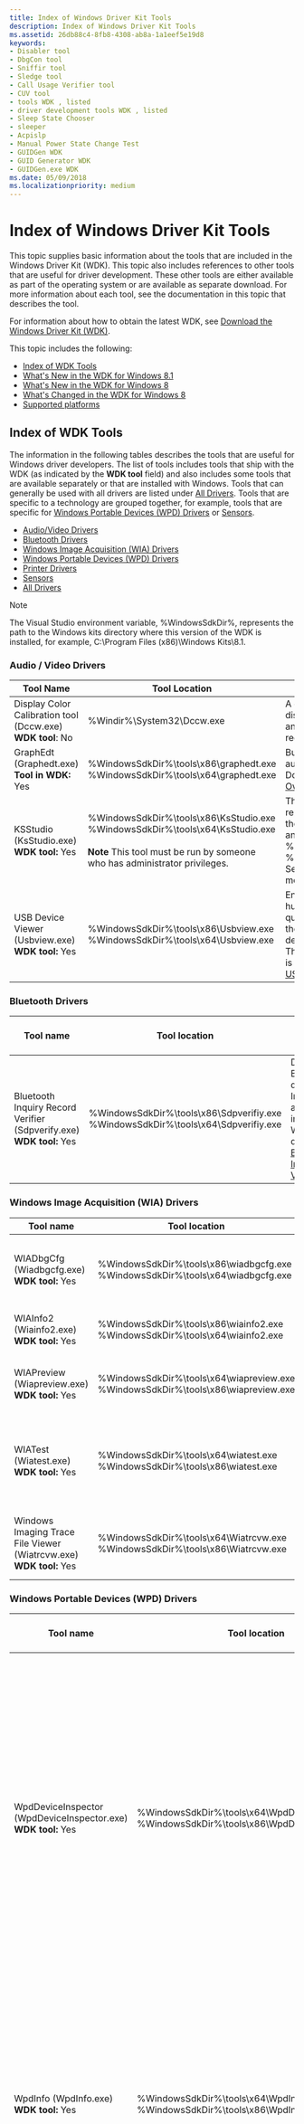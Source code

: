 ```yaml
---
title: Index of Windows Driver Kit Tools
description: Index of Windows Driver Kit Tools
ms.assetid: 26db88c4-8fb8-4308-ab8a-1a1eef5e19d8
keywords:
- Disabler tool
- DbgCon tool
- Sniffir tool
- Sledge tool
- Call Usage Verifier tool
- CUV tool
- tools WDK , listed
- driver development tools WDK , listed
- Sleep State Chooser
- sleeper
- Acpislp
- Manual Power State Change Test
- GUIDGen WDK
- GUID Generator WDK
- GUIDGen.exe WDK
ms.date: 05/09/2018
ms.localizationpriority: medium
---
```


# Index of Windows Driver Kit Tools

This topic supplies basic information about the tools that are included in the Windows Driver Kit (WDK). This topic also includes references to other tools that are useful for driver development. These other tools are either available as part of the operating system or are available as separate download. For more information about each tool, see the documentation in this topic that describes the tool.

For information about how to obtain the latest WDK, see [Download the Windows Driver Kit (WDK)](https://docs.microsoft.com/windows-hardware/drivers/download-the-wdk).

This topic includes the following:

- [Index of WDK Tools](#index-of-wdk-tools)
- [What's New in the WDK for Windows 8.1](#what-s-new-in-the-wdk-for-windows8-1)
- [What's New in the WDK for Windows 8](#what-s-new-in-the-wdk-for-windows8)
- [What's Changed in the WDK for Windows 8](#what-s-changed-in-the-wdk-for-windows8)
- [Supported platforms](#supported-platforms)

## Index of WDK Tools

The information in the following tables describes the tools that are useful for Windows driver developers. The list of tools includes tools that ship with the WDK (as indicated by the **WDK tool** field) and also includes some tools that are available separately or that are installed with Windows. Tools that can generally be used with all drivers are listed under [All Drivers](#tech-all). Tools that are specific to a technology are grouped together, for example, tools that are specific for [Windows Portable Devices (WPD) Drivers](#tech-wpd) or [Sensors](#tech-sensors).

- [Audio/Video Drivers](#tech-audio-video)
- [Bluetooth Drivers](#tech-bluetooth)
- [Windows Image Acquisition (WIA) Drivers](#tech_wia)
- [Windows Portable Devices (WPD) Drivers](#tech-wpd)
- [Printer Drivers](#tech-printer)
- [Sensors](#tech-sensors)
- [All Drivers](#tech-all)

>[!NOTE]
>The Visual Studio environment variable, %WindowsSdkDir%, represents the path to the Windows kits directory where this version of the WDK is installed, for example, C:\\Program Files (x86)\\Windows Kits\\8.1.

### Audio / Video Drivers

|Tool Name|Tool Location|Description and Help file location|
|----|----|----|
|Display Color Calibration tool (Dccw.exe) </br>**WDK tool**: No|%Windir%\System32\Dccw.exe</br>|A calibration tool that lets users adjust their display color to be closer to the Windows and World Wide Web international standard red-green-blue (sRGB) color space.|
|GraphEdt (Graphedt.exe)</br>**Tool in WDK:** Yes|%WindowsSdkDir%\tools\x86\graphedt.exe</br>%WindowsSdkDir%\tools\x64\graphedt.exe|Builds filter graphs to test streaming audio/video capture drivers.</br>Documentation:</br>[Overview of GraphEdit](https://docs.microsoft.com/windows/win32/directshow/simulating-graph-building-with-graphedit)|
|KSStudio (KsStudio.exe)</br>**WDK tool:** Yes|%WindowsSdkDir%\tools\x86\KsStudio.exe</br> %WindowsSdkDir%\tools\x64\KsStudio.exe</br></br>**Note** This tool must be run by someone who has administrator privileges.|This tool can construct a graphical representation of a filter graph that shows the pin-to-pin connections between filters and the filters' internal nodes.</br>%WindowsSdkDir%\tools\x86\KsStudio.chm</br>%WindowsSdkDir%\tools\x64\KsStudio.chm</br>See [AVStream Testing and Debugging](https://docs.microsoft.com/windows-hardware/drivers/stream/avstream-testing-and-debugging) for more information.|
|USB Device Viewer (Usbview.exe)</br>**WDK tool:** Yes|%WindowsSdkDir%\tools\x86\Usbview.exe</br>%WindowsSdkDir%\tools\x64\Usbview.exe|Enumerates the USB host controllers, USB hubs, and attached USB devices and can query information about the devices from the registry and through USB requests to the devices.</br>The source code for the USB Device Viewer is available from the code gallery, see [USBVIEW Sample Application](https://docs.microsoft.com/samples/microsoft/windows-driver-samples/usbview-sample-application/)|

### Bluetooth Drivers

|Tool name|Tool location|Description and Help file location|
|----|----|----|
|Bluetooth Inquiry Record Verifier (Sdpverify.exe)</br>**WDK tool:** Yes|%WindowsSdkDir%\tools\x86\Sdpverifiy.exe</br>%WindowsSdkDir%\tools\x64\Sdpverifiy.exe|Displays a Bluetooth device's Inquiry Record as Windows interprets it.</br>WDK documentation: [Bluetooth Inquiry Record Verifier](bluetooth-inquiry-record-verifier.md)|

### Windows Image Acquisition (WIA) Drivers

|Tool name|Tool location|Description and Help file location|
|----|----|----|
|WIADbgCfg (Wiadbgcfg.exe)</br>**WDK tool:** Yes|%WindowsSdkDir%\tools\x86\wiadbgcfg.exe</br>%WindowsSdkDir%\tools\x64\wiadbgcfg.exe|Enables logging for WIA drivers (Windows Server 2008 and later versions of Windows).</br>**Note** For earlier versions of Windows, use WIALogCfg.</br>%WindowsSdkDir%\tools\x86\wiadbgcfg.htm</br>%WindowsSdkDir%\tools\x64\wiadbgcfg.htm|
|WIAInfo2 (Wiainfo2.exe)</br>**WDK tool:** Yes|%WindowsSdkDir%\tools\x86\wiainfo2.exe</br>%WindowsSdkDir%\tools\x64\wiainfo2.exe|Displays the WIA item tree so that you can view and edit WIA device driver properties.</br>%WindowsSdkDir%\tools\x86\wiainfo2.htm</br>%WindowsSdkDir%\tools\x64\wiainfo2.htm|
|WIAPreview (Wiapreview.exe)</br>**WDK tool:** Yes|%WindowsSdkDir%\tools\x64\wiapreview.exe</br>%WindowsSdkDir%\tools\x86\wiapreview.exe|Shows how to use the WIA Preview component and the driver's segmentation filter.</br>%WindowsSdkDir%\tools\x64\wiapreview.htm</br>%WindowsSdkDir%\tools\x86\wiapreview.htm|
|WIATest (Wiatest.exe)</br>**WDK tool:** Yes|%WindowsSdkDir%\tools\x64\wiatest.exe</br>%WindowsSdkDir%\tools\x86\wiatest.exe|Displays the item tree that is created by the driver, the Windows Image Acquisition (WIA) properties exposed by the driver, and the current value of each property. You can use this tool to debug your driver during development and unit test.</br>%WindowsSdkDir%\tools\x64\wiatest.htm</br>%WindowsSdkDir%\tools\x64\wiatest.htm|
|Windows Imaging Trace File Viewer (Wiatrcvw.exe)</br>**WDK tool:** Yes|%WindowsSdkDir%\tools\x64\Wiatrcvw.exe</br>%WindowsSdkDir%\tools\x86\Wiatrcvw.exe|Displays the WIA trace log (%WINDIR%\Debug\WIA\wiatrace.log) and lets you change the WIA tracing parameters for each module.</br>%WindowsSdkDir%\tools\x64\Wiatrcvw.mht</br>%WindowsSdkDir%\tools\x64\Wiatrcvw.mht|

### Windows Portable Devices (WPD) Drivers

|Tool name|Tool location|Description and Help file location|
|----|----|----|
|WpdDeviceInspector (WpdDeviceInspector.exe)</br>**WDK tool:** Yes|%WindowsSdkDir%\tools\x64\WpdDeviceInspector.exe</br>%WindowsSdkDir%\tools\x86\WpdDeviceInspector.exe|Queries a WPD driver and generates a comprehensive HTML report that describes your device and its capabilities. For example, you can use it to retrieve a list of supported device commands and objects. And, this tool will generate a list of all properties supported by each object.</br>WDK Documentation:</br>[Windows Portable Devices](https://docs.microsoft.com/windows/win32/windows-portable-devices)</br>[WPD Driver Development Tools](https://docs.microsoft.com/windows-hardware/drivers/portable/familiarizing-yourself-with-the-sample-driver)|
|WpdInfo (WpdInfo.exe)</br>**WDK tool:** Yes|%WindowsSdkDir%\tools\x64\WpdInfo.exe</br>%WindowsSdkDir%\tools\x86\WpdInfo.exe|Performs common WPD operations such as: opening and closing a device, creating or deleting objects on a device, and issuing device commands.</br>WDK Documentation:</br>[Windows Portable Devices](https://docs.microsoft.com/windows/win32/windows-portable-devices)</br>[WPD Driver Development Tools](https://docs.microsoft.com/windows-hardware/drivers/portable/familiarizing-yourself-with-the-sample-driver)|
|Microsoft Network Monitor (NetMon.exe)</br>**WDK tool:** No|Download the Microsoft Network Monitor</br>[NetMon.exe](https://www.microsoft.com/download/details.aspx?displaylang=en&id=4865)|Displays trace information from WPD components. This tool replaces WpdMon.exe which had shipped in previous versions of the WDK.</br>WDK Documentation:</br>[Windows Portable Devices](https://docs.microsoft.com/windows/win32/windows-portable-devices)</br>[WPD Driver Development Tools](https://docs.microsoft.com/windows-hardware/drivers/portable/familiarizing-yourself-with-the-sample-driver), see [Using the Network Monitor Tool](https://docs.microsoft.com/windows-hardware/drivers/portable/using-the-netmon-tool).|

### Printer Drivers

|Tool name|Tool location|Description and Help file location|
|----|----|----|
|GPDCheck (Gpdcheck.exe)</br>**WDK tool:** Yes|%WindowsSdkDir%\tools\x64\gpdcheck.exe</br>%WindowsSdkDir%\tools\x86\gpdcheck.exe|Validates the syntactical correctness of a Generic Printer Description File (GPD).</br>For information about command options, type </br>**gpdcheck /?**|
|INFGate (Infgate.exe)</br>**WDK tool:** Yes|WindowsSdkDir%\tools\x64\infgate.exe</br>%WindowsSdkDir%\tools\x86\infgate.exe.exe|Validates the conformance of a printer INF file.</br>For information about command options, type</br>**infgate /?**|
|isXPS (isXPS.exe)</br>**WDK tool:** Yes|%WindowsSdkDir%\tools\x64\isxps\isxps.exe</br>%WindowsSdkDir%\tools\x86\isxps\isxps.exe|Validates the conformance of an XPS file to the XPS and OPC specifications.</br>For information about command options, type</br>**isxps /?** in a Command prompt window.</br>For more information, see [isXPS Conformance Tool](https://docs.microsoft.com/previous-versions/aa348104(v=vs.110))|
|Looksgood (Looksgood.exe)</br>**WDK tool:** Yes|%WindowsSdkDir%\tools\x64\looksgood.exe</br>%WindowsSdkDir%\tools\x86\looksgood.exe|Validates the correctness of an XPS rendering engine.</br>For information about command options, type</br>**looksgood /?**|
|MakeNTF (Makentf.exe)</br>**WDK tool:** Yes|%WindowsSdkDir%\tools\x64\makentf.exe</br>%WindowsSdkDir%\tools\x86\makentf.exe|Converts Adobe Font Metrics (AFM) files and East Asian font AFM files to Windows font files (.ntf).</br>WDK Documentation:</br>[Converting AFM Files to NTF Files](https://docs.microsoft.com/windows-hardware/drivers/print/converting-afm-files-to-ntf-files)</br>[Converting East Asian AFM Files to NTF Files](https://docs.microsoft.com/windows-hardware/drivers/print/converting-east-asian-afm-files-to-ntf-files)|
|PPDCheck (Ppdcheck.exe)</br>**WDK tool:** Yes|%WindowsSdkDir%\tools\x64\ppdcheck.exe</br>%WindowsSdkDir%\tools\x86\ppdcheck.exe|Validates the syntactical correctness of a PostScript Printer Description File (PPD).</br>For information about command options, type</br>**ppdcheck /?**|
|PTConform (PTConform.exe)</br>**WDK tool:** Yes|%WindowsSdkDir%\tools\x64\PTConform.exe</br>%WindowsSdkDir%\tools\x86\PTConform.exe|Validates a Print Ticket or Print Capabilities document for conformance to the Print Schema.</br>For information about command options, type</br>**ptconform /?**|
|XpsAnalyzer (XpsAnalyzer.exe)</br>**WDK tool:** Yes|%WindowsSdkDir%\tools\x64\XpsAnalyzer.exe</br>%WindowsSdkDir%\tools\x86\XpsAnalyzer.exe|Analyzes XML Paper Specification (XPS) files for compatibility with the XPS 1.0 specification.</br>WDK Documentation:</br>[XpsAnalyzer](xpsanalyzer.md)|

### Sensors

|Tool name|Tool location|Description and Help file location|
|----|----|----|
|Sensor Diagnostic Tool (sensordiagnostictool.exe)</br>**WDK tool:** Yes|%WindowsSdkDir%\tools\x64</br>%WindowsSdkDir%\tools\x86|Tests the driver, firmware, and hardware for sensor and location functionality. The tool invokes the sensor and location API to test data retrieval, event handling, report intervals, change sensitivity, property retrieval.</br>WDK Documentation:</br>[Testing sensor functionality with the Sensor Diagnostic Tool](https://docs.microsoft.com/windows-hardware/drivers/sensors/the-sensor-diagnostic-tool)|

### All Drivers

|Tool name|Tool location|Description and Help file location|
|----|----|----|
|BinPlace (Binplace.exe)</br>**WDK tool:** Yes|%WindowsSdkDir%\bin\x86\binplace.exe|Manages large coding projects by moving files, extracting symbols from executable files, and removing private symbols from symbol files.</br>WDK Documentation:</br>[BinPlace](binplace.md)|
|Code Analysis for Drivers</br>**WDK tool:** Yes|The Code Analysis tool is included in Visual Studio. The driver-specific component is added when you install the WDK.|A static verification tool that detects C and C++ coding errors. This version is specifically designed to detect errors in kernel-mode drivers.</br>WDK Documentation:</br>[Code Analysis for Drivers](code-analysis-for-drivers.md)|
|CertMgr (CertMgr.exe)</br>**WDK tool:** Yes|%WindowsSdkDir%\bin\x64\CertMgr.exe</br>%WindowsSdkDir%\bin\x86\CertMgr.exe|Manages certificates, certificate trust lists (CTLs), and certificate revocation lists (CRLs) that are used to sign drivers and [driver packages](https://docs.microsoft.com/windows-hardware/drivers/install/driver-packages).</br>WDK Documentation:</br>[CertMgr](certmgr.md)|
|ChkINF</br>**WDK tool:** Deprecated|Previous path:</br>%WindowsSdkDir%\tools\x86\Chkinf|ChkInf has been deprecated. Instead, use [InfVerif](infverif.md).</br>WDK Documentation:</br>[InfVerif](infverif.md)|
|Computer Hardware Identification Tool (ComputerHardwareIds.exe)</br>**WDK tool:** Yes|**Windows Driver Kit (WDK) 8:**</br>%WindowsSdkDir%\tools\x64\ComputerHardwareIds.exe</br>%WindowsSdkDir%\tools\x86\ComputerHardwareIds.exe</br>WDKPath\tools\Other\ia64\ComputerHardwareIds.exe</br>**Windows Driver Kit (WDK) 8.1:**</br>%WindowsSdkDir%\bin\x64\ComputerHardwareIds.exe</br>%WindowsSdkDir%\bin\x86\ComputerHardwareIds.exe</br>%WindowsSdkDir%\bin\arm\ComputerHardwareIds.exe|Derives the computer hardware IDs from SMBIOS information.</br>WDK Documentation:</br>[ComputerHardwareIds](computerhardwareids.md)|
|DC2WMIParser (DC2WMIParser.exe)</br>**WDK tool:** Yes|%WindowsSdkDir%\tools\x64\DC2WMIParser.exe</br>%WindowsSdkDir%\tools\x86\DC2WMIParser.exe|DC2WMIParser is a tool that collects the WMI IRP records created by Driver Verifier and converts this log to a text file.</br>Documentation:</br>[IRP Logging](https://docs.microsoft.com/windows-hardware/drivers/devtest/irp-logging)|
|Dependency Walker (Depends.exe)</br>**WDK tool:** Yes|%WindowsSdkDir%\tools\x64\depends.exe</br>%WindowsSdkDir%\tools\x86\depends.exe|Displays the dependence patterns of the modules that are required by an application in a tree diagram. The display includes numerous details, including the functions exported by each module, the functions actually called by other modules, and the minimum set of files that are required for a module to load and run.</br>In the tool, from the **Dependency Walker** Help menu, select **Help Topics**.|
|DevCon (Devcon.exe)</br>**WDK tool:** Yes|%WindowsSdkDir%\tools\x64\devcon.exe</br>%WindowsSdkDir%\tools\x86\devcon.exe|A command-line version of Device Manager. DevCon enables, disables, installs, configures, and removes devices on the local computer and displays detailed information about devices on local and remote computers.</br>WDK Documentation:</br>[DevCon](devcon.md)|
|Drivers (Drivers.exe)</br>**WDK tool:** Yes|%WindowsSdkDir%\tools\x64\drivers.exe</br>%WindowsSdkDir%\tools\x86\drivers.exe|Displays a list of all drivers that are installed on the computer.</br>WDK Documentation:</br>None|
|Driver Verifier (Verifier.exe)</br>**WDK tool:** No|%Windir%\system32\verifier.exe|Monitors kernel-mode drivers and graphics drivers to detect illegal function calls or actions that might corrupt the system. It can subject the drivers to a variety of stresses and tests to find improper behavior.</br>WDK Documentation:</br>[Driver Verifier](driver-verifier.md)|
|Driver Verification Log (DVL)</br>**WDK tool:** Yes|Requires Microsoft Visual Studio and the WDK. From the **Driver** menu, click **Create Driver Verification Log....**|The [Static Tools Logo Test](https://docs.microsoft.com/windows-hardware/test/hlk/testref/6ab6df93-423c-4af6-ad48-8ea1049155ae) requires a Driver Verification Log (DVL) for all applicable driver submissions. The DVL contains a summary of the results from the Code Analysis and Static Driver Verifier log files. See [Creating a Driver Verification Log](https://docs.microsoft.com/windows-hardware/drivers/develop/creating-a-driver-verification-log).|
|Enhanced Storage Certificate Management Tool (EhStorCertMgrCmd.exe)</br>**WDK tool:** Yes|%WindowsSdkDir%\tools\x64\ehstorcertmgrcmd.exe</br>%WindowsSdkDir%\tools\x86\ehstorcertmgrcmd.exe|Manages certificates on USB storage devices that are compliant with the IEEE 1667 standard.</br>WDK Documentation:</br>[Enhanced Storage Certificate Management Tool](enhanced-storage-certificate-management-tool.md)|
|Event and Performance Counter Manifest Generator Tool (ECManGen.exe)</br>**WDK tool:** Yes|%WindowsSdkDir%\bin\x64\ECManGen.exe</br>%WindowsSdkDir%\bin\x86\ECManGen.exe|A tool for creating an event or performance counter manifest (*.man) from scratch without ever having to use XML tags. For information about creating manifest files, see [Writing an Instrumentation Manifest (Windows)](https://docs.microsoft.com/windows/desktop/WES/writing-an-instrumentation-manifest) section and [Adding Event Tracing to Kernel-Mode Drivers](adding-event-tracing-to-kernel-mode-drivers.md)|
|Inf2Cat (Inf2cat.exe)</br>**WDK tool:** Yes|%WindowsSdkDir%\bin\x64\inf2cat.exe</br>%WindowsSdkDir%\bin\x86\inf2cat.exe|Determines whether a [driver package's](https://docs.microsoft.com/windows-hardware/drivers/install/driver-packages) INF file can be digitally-signed for a specified list of Windows versions, and, if so, generates the unsigned [catalog files](https://docs.microsoft.com/windows-hardware/drivers/install/catalog-files) that apply to the specified Windows versions.</br>WDK Documentation:</br>[Inf2Cat](inf2cat.md)|
|InfVerif (InfVerif.exe)</br>**WDK tool:** Yes|c:\Program Files(x86)\Windows Kits\10\tools\arm\infverif.exe</br>c:\Program Files(x86)\Windows Kits\10\tools\arm64\infverif.exe</br>c:\Program Files(x86)\Windows Kits\10\tools\x86\infverif.exe</br>c:\Program Files(x86)\Windows Kits\10\tools\x64\infverif.exe|Tests a driver INF file. In addition to reporting INF syntax problems, the tool reports if the INF file is universal.</br>WDK Documentation:</br>[InfVerif](infverif.md)|
|MakeCat (MakeCat.exe)</br>**WDK tool:** Yes|WDKPath\bin\amd64\MakeCat.exe</br>WDKPath\bin\ia64\MakeCat.exe</br>WDKPath\bin\x86\MakeCat.exe|Creates a [catalog file](https://docs.microsoft.com/windows-hardware/drivers/install/catalog-files) for a [driver package](https://docs.microsoft.com/windows-hardware/drivers/install/driver-packages).</br>WDK Documentation:</br>[MakeCat](makecat.md)|
|MakeCert (MakeCert.exe)</br>**WDK tool:** Yes|%WindowsSdkDir%\bin\x64\MakeCert.exe</br>%WindowsSdkDir%\bin\x86\MakeCert.exe|Creates an X.509 certificate that is signed by a system test root key or by another specified key.</br>WDK Documentation:</br>[MakeCert](makecert.md)|
|MSBuild (MSBuild.exe)/br>**WDK tool:** No|Installed with Visual Studio|Builds the samples, drivers, and associated software components that are supplied in the Microsoft WDK.</br>[MSBuild]( https://docs.microsoft.com/visualstudio/msbuild/msbuild?view=vs-2015)|
|PnpCpu (PnPCpu.exe)</br>**WDK tool:** Yes|%WindowsSdkDir%\tools\x64\PnPCpu.exe</br>%WindowsSdkDir%\tools\x86\PnPCpu.exe|Simulates a hot add of processors to a running instance of Windows Server 2008.</br>WDK Documentation:</br>[PNPCPU](pnpcpu.md)|
|PnPUtil (PnPUtil.exe)</br>**WDK tool:** No|%Windir%\system32\pnputil.exe|A command-line tool that installs or deletes [driver packages](https://docs.microsoft.com/windows-hardware/drivers/install/driver-packages) from the Windows driver store.</br>WDK Documentation:</br>[PnPUtil](pnputil.md)|
|PoolMon (Poolmon.exe)</br>**WDK tool:** Yes|%WindowsSdkDir%\tools\x64\poolmon.exe</br>%WindowsSdkDir%\tools\x86\poolmon.exe|Displays data that the operating system collects about memory allocations from the system's paged and nonpaged kernel pools, and the memory pools used for Terminal Services sessions. The data is grouped by pool allocation tag.</br>WDK Documentation:</br>[PoolMon](poolmon.md)|
|PowerCfg (PowerCfg.exe)</br>**WDK tool:** No|%Windir%\system32\powercfg.exe|A command-line tool that is used to evaluate system energy efficiency.</br>Dev Center Documentation:</br>[Using PowerCfg to Evaluate System Energy Efficiency](https://download.microsoft.com/download/7/E/7/7E7662CF-CBEA-470B-A97E-CE7CE0D98DC2/PowerCfg.docx)</br>For information about command options, type</br>**PowerCfg /?**|
|Pvk2Pfx (Pvk2Pfx.exe)</br>**WDK tool:** Yes|%WindowsSdkDir%\bin\x64\Pvk2Pfx.exe</br>%WindowsSdkDir%\bin\x86\Pvk2Pfx.exe|Copies public key and private key information contained in .spc, .cer, and .pvk files to a personal information exchange (.pfx) file.</br>WDK Documentation:</br>[Pvk2Pfx](pvk2pfx.md)|
|PwrTest (Pwrtest.exe)</br>**WDK tool:** Yes|%WindowsSdkDir%\tools\x64\pwrtest.exe</br>%WindowsSdkDir%\tools\x86\pwrtest.exe|A power management tool that exercises and records power management information from the computer.</br>WDK Documentation:</br>[PwrTest](pwrtest.md)|
|SignTool (SignTool.exe)</br>**WDK tool:** Yes|%WindowsSdkDir%\bin\x64\SignTool.exe</br>%WindowsSdkDir%\bin\x86\SignTool.exe|Digitally-signs files, verifies signatures in files, and time-stamps files.</br>WDK Documentation:</br>[SignTool](signtool.md)|
|Stampinf (Stampinf.exe)</br>**WDK tool:** Yes|%WindowsSdkDir%\bin\x64\stampinf.exe</br>%WindowsSdkDir%\bin\x86\stampinf.exe|Updates common INF file directives, including the **DriverVer** directive.</br>WDK Documentation:</br>[Stampinf](stampinf.md)|
|Static Driver Verifier</br>**WDK tool:** Yes|%WindowsSdkDir%\tools\SDV</br></br>**Note**  Launch Static Driver Verifier from the **Driver** menu in Visual Studio.|A static verification tool for drivers that systematically analyzes the source code of Windows drivers and determines whether the driver properly interacts with the Windows operating system kernel.</br>WDK Documentation:</br>[Static Driver Verifier](static-driver-verifier.md)|
|Tracefmt (Tracefmt.exe)</br>**WDK tool:** Yes|%WindowsSdkDir%\bin\x64\tracefmt.exe</br>%WindowsSdkDir%\bin\x86\tracefmt.exe|Formats and displays trace messages from an event trace log file (.etl) or a real-time trace session.</br>WDK Documentation:</br>[Tracefmt](tracefmt.md)|
|TraceLog (Tracelog.exe)</br>**WDK tool:** Yes|**WDK 8:**</br>%WindowsSdkDir%\tools\x64\tracelog.exe</br>%WindowsSdkDir%\tools\x86\tracelog.exe</br>**WDK 8.1:**</br>%WindowsSdkDir%\bin\x64\tracelog.exe</br>%WindowsSdkDir%\bin\x86\tracelog.exe</br>%WindowsSdkDir%\bin\arm\tracelog.exe|Configures and controls trace sessions from the command line. Measures time spent in deferred procedure calls (DPCs) and interrupt service routines (ISRs).</br>WDK Documentation:</br>[Tracelog](tracelog.md)|
|TracePDB (Tracepdb.exe)</br>**WDK tool:** Yes|%WindowsSdkDir%\bin\x64\tracepdb.exe</br>%WindowsSdkDir%\bin\x86\tracepdb.exe|Creates trace message format (.tmf) files from the full or private PDB symbol file for a WPP trace provider.</br>WDK Documentation:</br>[Tracepdb](tracepdb.md)|
|TraceView (Traceview.exe)</br>**WDK tool:** Yes|%WindowsSdkDir%\tools\x64\TraceView.exe</br>%WindowsSdkDir%\tools\x86\TraceView.exe|Configures and controls trace sessions and displays formatted trace messages from real-time trace sessions and trace logs. TraceView has a graphic user interface and a command-line interface for batch processing and scripting.</br>WDK Documentation:</br>[TraceView](traceview.md)|
|TraceWPP (Tracewpp.exe)</br>**WDK tool:** Yes|%WindowsSdkDir%\bin\x64\tracewpp.exe</br>%WindowsSdkDir%\bin\x86\tracewpp.exe|Runs the Windows Software Trace Preprocessor (WPP).</br>WDK Documentation:</br>[WPP Preprocessor](wpp-preprocessor.md)</br>[Survey of Software Tracing Tools](survey-of-software-tracing-tools.md)|
|WDF Tester</br>**WDK tool:** Yes|%WindowsSdkDir%\tools\x64</br>%WindowsSdkDir%\tools\x86|A set of tools that can be used to test, verify, and debug WDF drivers. The toolset provides a WMI programming interface that can be used in a script or a compiled application.</br>WDK Documentation:</br>[WdfTester: WDF Driver Testing Toolset](wdftester--wdf-driver-testing-toolset.md)|
|WDF Verifier (Wdfverifier.exe)</br>**WDK tool:** Yes|%WindowsSdkDir%\tools\x64\wdfverifier.exe</br>%WindowsSdkDir%\tools\x86\wdfverifier.exe|Provides an easy-to-use interface to the framework's verifier for KMDF and UMDF drivers.</br>WDK Documentation:</br>[WDF Verifier Control Application](wdf-verifier-control-application.md)|
|Web Services on devices (WSD) Basic Interoperability Tool (WSDBIT)</br>**WDK tool:** Yes|**WSDBIT Client:**</br>%WindowsSdkDir%\tools\x64\wsdbit_client.exe</br>%WindowsSdkDir%\tools\x86\wsdbit_client.exe</br>**WSDBIT Server:**</br>%WindowsSdkDir%\tools\x64\wsdbit_server.exe</br>%WindowsSdkDir%\tools\x86\wsdbit_server.exe|Verifies an implementation of Device Profile for Web Services (DPWS) works with WSDAPI.</br>WDK Documentation:</br>[WSD Interoperability Tool](wsdapi-basic-interoperability-tool.md)|
|Winerror (Winerror.exe)</br>**WDK tool:** Yes|%WindowsSdkDir%\tools\x64\winerror.exe</br>%WindowsSdkDir%\tools\x86\winerror.exe|Returns the error message identifier and mapping information for the specified error (Winerror.h) or success codes (Ntstatus.h).</br>For information about command options, type</br>**winerror /?**|
|WMIMofCk (Wmimofck.exe)</br>**WDK tool:** Yes|%WindowsSdkDir%\bin\x86\wmimofck.exe|WDK Documentation:</br>[Using wmimofck.exe](https://docs.microsoft.com/windows-hardware/drivers/kernel/using-wmimofck-exe)</br>For information about command options, type</br>**wmimofck -?**|
|WsdCodeGen (Wsdcodegen.exe)</br>**WDK tool:** Yes|%WindowsSdkDir%\bin\x64\wsdcodegen.exe</br>%WindowsSdkDir%\bin\x86\wsdcodegen.exe|Automatically generates proxies and stubs based on a Web Services contract. Primarily, you can use this tool to create client applications. However, you can use it for testing or for creating user-mode drivers.</br>Verifies that the classes, properties, methods and events specified in a binary MOF file (.bmf) are valid for WMI use. Generates MOF support files.</br>Windows SDK:</br>See the [Web Services on Devices](https://docs.microsoft.com/windows/win32/wsdapi/wsd-portal) section|
|WSDDebug_client and WSDDebug_host</br>**WDK tool:** Yes|**Debug Client:**</br>%WindowsSdkDir%\bin\x64\WSDDebug_client.exe</br>%WindowsSdkDir%\bin\x86\WSDDebug_client.exe</br>**Debug Host:**</br>%WindowsSdkDir%\bin\x64\WSDDebug_host.exe</br>
%WindowsSdkDir%\bin\x86\WSDDebug_host.exe|These tools are a soft device and client that you can use to troubleshoot devices or applications.</br>Windows SDK:</br>[Web Services on Devices](https://docs.microsoft.com/windows/win32/wsdapi/wsd-portal) section|

### Supported platforms

You can run the Windows 10 WDK on Windows 7 and later, and use it to develop drivers for these operating systems:

RUNTIME REQUIREMENTS

|Client OS|Server OS|
|----|----|
|Windows 10|Windows Server 2019, Windows Server 2016|
|Windows 8.1|Windows Server 2012 R2|
|Windows 8|Windows Server 2012|
|Windows 7|Windows Server 2008 R2 SP1|
